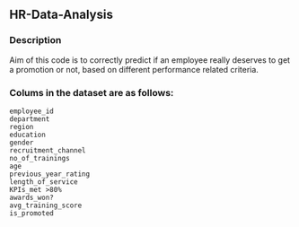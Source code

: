 ## HR-Data-Analysis
### Description
Aim of this code is to correctly predict if an employee really deserves to get a promotion or not, based on different performance related criteria.
### Colums in the dataset are as follows:
    employee_id
    department
    region
    education
    gender
    recruitment_channel
    no_of_trainings
    age
    previous_year_rating
    length_of_service
    KPIs_met >80%
    awards_won?
    avg_training_score
    is_promoted  
